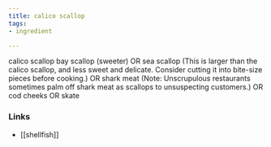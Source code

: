 ```yaml
---
title: calico scallop
tags:
- ingredient

---
```

calico scallop bay scallop (sweeter) OR sea scallop (This is larger than the calico scallop, and less sweet and delicate. Consider cutting it into bite-size pieces before cooking.) OR shark meat (Note: Unscrupulous restaurants sometimes palm off shark meat as scallops to unsuspecting customers.) OR cod cheeks OR skate

### Links

* [[shellfish]]
